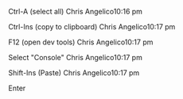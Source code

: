 Ctrl-A (select all)
Chris Angelico10:16 pm

Ctrl-Ins (copy to clipboard)
Chris Angelico10:17 pm

F12 (open dev tools)
Chris Angelico10:17 pm

Select "Console"
Chris Angelico10:17 pm

Shift-Ins (Paste)
Chris Angelico10:17 pm

Enter

